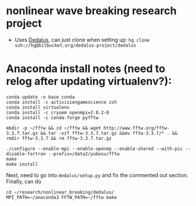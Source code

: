 # nonlinear wave breaking research project
- Uses [Dedalus](https://bitbucket.org/dedalus-project/dedalus), can just clone
  when setting up: `hg clone ssh://hg@bitbucket.org/dedalus-project/dedalus`

# Anaconda install notes (need to relog after updating virtualenv?):
```
conda update -n base conda
conda install -c activisiongamescience zsh
conda install virtualenv
conda install -c cryoem openmpi=2.0.2-0
conda install -c conda-forge pyfftw

mkdir -p ~/fftw && cd ~/fftw && wget http://www.fftw.org/fftw-3.3.7.tar.gz && tar -xzf fftw-3.3.7.tar.gz &&mv fftw-3.3.7/* . && rmdir fftw-3.3.7 && rm fftw-3.3.7.tar.gz

./configure --enable-mpi --enable-openmp --enable-shared --with-pic --disable-fortran --prefix=/data2/yubosu/fftw
make
make install
```

Next, need to go into `dedalus/setup.py` and fix the commented out section. Finally, can do
```
cd ~/research/nonlinear_breaking/dedalus/
MPI_PATH=~/anaconda3 FFTW_PATH=~/fftw make
```
